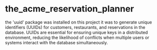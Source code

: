 # the_acme_reservation_planner
the 'uuid' package was installed on this project
it was to generate unique identifiers (UUIDs) for customers, restaurants, and reservations in the database. UUIDs are essential for ensuring unique keys in a distributed environment, reducing the likelihood of conflicts when multiple users or systems interact with the database simultaneously.

